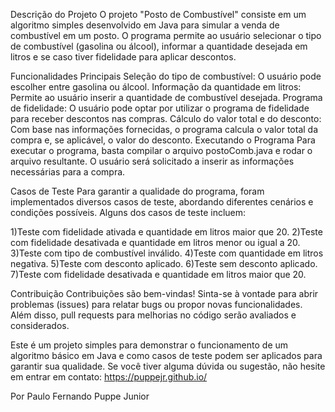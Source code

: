 Descrição do Projeto
O projeto "Posto de Combustível" consiste em um algoritmo simples desenvolvido em Java para simular a venda de combustível em um posto. O programa permite ao usuário selecionar o tipo de combustível (gasolina ou álcool), informar a quantidade desejada em litros e se caso tiver fidelidade para aplicar descontos.

Funcionalidades Principais
Seleção do tipo de combustível: O usuário pode escolher entre gasolina ou álcool.
Informação da quantidade em litros: Permite ao usuário inserir a quantidade de combustível desejada.
Programa de fidelidade: O usuário pode optar por utilizar o programa de fidelidade para receber descontos nas compras.
Cálculo do valor total e do desconto: Com base nas informações fornecidas, o programa calcula o valor total da compra e, se aplicável, o valor do desconto.
Executando o Programa
Para executar o programa, basta compilar o arquivo postoComb.java e rodar o arquivo resultante. O usuário será solicitado a inserir as informações necessárias para a compra.

Casos de Teste
Para garantir a qualidade do programa, foram implementados diversos casos de teste, abordando diferentes cenários e condições possíveis. Alguns dos casos de teste incluem:

1)Teste com fidelidade ativada e quantidade em litros maior que 20.
2)Teste com fidelidade desativada e quantidade em litros menor ou igual a 20.
3)Teste com tipo de combustível inválido.
4)Teste com quantidade em litros negativa.
5)Teste com desconto aplicado.
6)Teste sem desconto aplicado.
7)Teste com fidelidade desativada e quantidade em litros maior que 20.

Contribuição
Contribuições são bem-vindas! Sinta-se à vontade para abrir problemas (issues) para relatar bugs ou propor novas funcionalidades. 
Além disso, pull requests para melhorias no código serão avaliados e considerados.

Este é um projeto simples para demonstrar o funcionamento de um algoritmo básico em Java e como casos de teste podem ser aplicados para garantir sua qualidade. 
Se você tiver alguma dúvida ou sugestão, não hesite em entrar em contato: https://puppejr.github.io/

Por Paulo Fernando Puppe Junior





